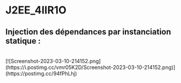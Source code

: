 # J2EE_4IIR1O

<h2>Injection des dépendances par instanciation statique :</h2>
</br>
[![Screenshot-2023-03-10-214152.png](https://i.postimg.cc/vmr05K2D/Screenshot-2023-03-10-214152.png)](https://postimg.cc/94fPhLhj)
